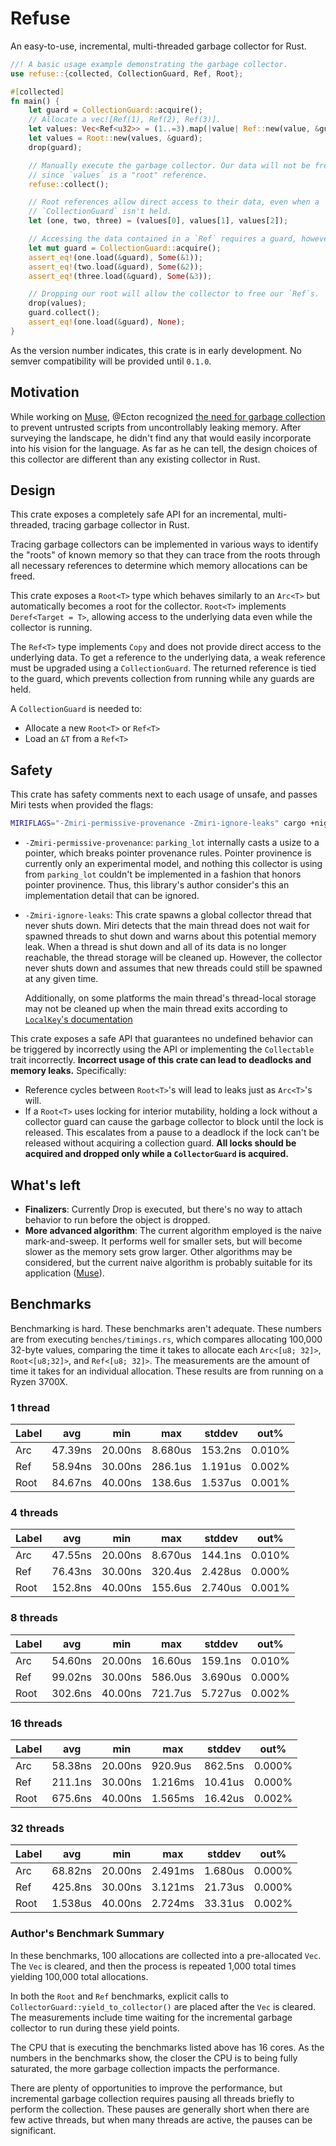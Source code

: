 # Refuse

An easy-to-use, incremental, multi-threaded garbage collector for Rust.

```rust
//! A basic usage example demonstrating the garbage collector.
use refuse::{collected, CollectionGuard, Ref, Root};

#[collected]
fn main() {
    let guard = CollectionGuard::acquire();
    // Allocate a vec![Ref(1), Ref(2), Ref(3)].
    let values: Vec<Ref<u32>> = (1..=3).map(|value| Ref::new(value, &guard)).collect();
    let values = Root::new(values, &guard);
    drop(guard);

    // Manually execute the garbage collector. Our data will not be freed,
    // since `values` is a "root" reference.
    refuse::collect();

    // Root references allow direct access to their data, even when a
    // `CollectionGuard` isn't held.
    let (one, two, three) = (values[0], values[1], values[2]);

    // Accessing the data contained in a `Ref` requires a guard, however.
    let mut guard = CollectionGuard::acquire();
    assert_eq!(one.load(&guard), Some(&1));
    assert_eq!(two.load(&guard), Some(&2));
    assert_eq!(three.load(&guard), Some(&3));

    // Dropping our root will allow the collector to free our `Ref`s.
    drop(values);
    guard.collect();
    assert_eq!(one.load(&guard), None);
}
```

As the version number indicates, this crate is in early development. No semver
compatibility will be provided until `0.1.0`.

## Motivation

While working on [Muse][muse], @Ecton recognized [the need for garbage
collection][gc-issue] to prevent untrusted scripts from uncontrollably leaking
memory. After surveying the landscape, he didn't find any that would easily
incorporate into his vision for the language. As far as he can tell, the design
choices of this collector are different than any existing collector in Rust.

## Design

This crate exposes a completely safe API for an incremental, multi-threaded,
tracing garbage collector in Rust.

Tracing garbage collectors can be implemented in various ways to identify the
"roots" of known memory so that they can trace from the roots through all
necessary references to determine which memory allocations can be freed.

This crate exposes a `Root<T>` type which behaves similarly to an `Arc<T>` but
automatically becomes a root for the collector. `Root<T>` implements
`Deref<Target = T>`, allowing access to the underlying data even while the
collector is running.

The `Ref<T>` type implements `Copy` and does not provide direct access to the
underlying data. To get a reference to the underlying data, a weak reference
must be upgraded using a `CollectionGuard`. The returned reference is tied to
the guard, which prevents collection from running while any guards are held.

A `CollectionGuard` is needed to:

- Allocate a new `Root<T>` or `Ref<T>`
- Load an `&T` from a `Ref<T>`

## Safety

This crate has safety comments next to each usage of unsafe, and passes Miri
tests when provided the flags:

```sh
MIRIFLAGS="-Zmiri-permissive-provenance -Zmiri-ignore-leaks" cargo +nightly miri test
```

- `-Zmiri-permissive-provenance`: `parking_lot` internally casts a usize to a
  pointer, which breaks pointer provenance rules. Pointer provinence is
  currently only an experimental model, and nothing this collector is using
  from `parking_lot` couldn't be implemented in a fashion that honors pointer
  provinence. Thus, this library's author consider's this an implementation
  detail that can be ignored.
- `-Zmiri-ignore-leaks`: This crate spawns a global collector thread that never
  shuts down. Miri detects that the main thread does not wait for spawned
  threads to shut down and warns about this potential memory leak. When a thread
  is shut down and all of its data is no longer reachable, the thread storage
  will be cleaned up. However, the collector never shuts down and assumes that
  new threads could still be spawned at any given time.

  Additionally, on some platforms the main thread's thread-local storage may not
  be cleaned up when the main thread exits according to [`LocalKey`'s
  documentation][localkey]

This crate exposes a safe API that guarantees no undefined behavior can be
triggered by incorrectly using the API or implementing the `Collectable` trait
incorrectly. **Incorrect usage of this crate can lead to deadlocks and memory
leaks.** Specifically:

- Reference cycles between `Root<T>`'s will lead to leaks just as `Arc<T>`'s
  will.
- If a `Root<T>` uses locking for interior mutability, holding a lock without a
  collector guard can cause the garbage collector to block until the lock is
  released. This escalates from a pause to a deadlock if the lock can't be
  released without acquiring a collection guard. **All locks should be acquired
  and dropped only while a `CollectorGuard` is acquired.**

## What's left

- **Finalizers**: Currently Drop is executed, but there's no way to attach
  behavior to run before the object is dropped.
- **More advanced algorithm**: The current algorithm employed is the naive
  mark-and-sweep. It performs well for smaller sets, but will become slower as
  the memory sets grow larger. Other algorithms may be considered, but the
  current naive algorithm is probably suitable for its application
  ([Muse][muse]).

## Benchmarks

Benchmarking is hard. These benchmarks aren't adequate. These numbers are from
executing `benches/timings.rs`, which compares allocating 100,000 32-byte values,
comparing the time it takes to allocate each `Arc<[u8; 32]>`, `Root<[u8;32]>`,
and `Ref<[u8; 32]>`. The measurements are the amount of time it takes for an
individual allocation. These results are from running on a Ryzen 3700X.

### 1 thread

| Label | avg     | min     | max     | stddev  | out%   |
|-------|---------|---------|---------|---------|--------|
| Arc   | 47.39ns | 20.00ns | 8.680us | 153.2ns | 0.010% |
| Ref   | 58.94ns | 30.00ns | 286.1us | 1.191us | 0.002% |
| Root  | 84.67ns | 40.00ns | 138.6us | 1.537us | 0.001% |

### 4 threads

| Label | avg     | min     | max     | stddev  | out%   |
|-------|---------|---------|---------|---------|--------|
| Arc   | 47.55ns | 20.00ns | 8.670us | 144.1ns | 0.010% |
| Ref   | 76.43ns | 30.00ns | 320.4us | 2.428us | 0.000% |
| Root  | 152.8ns | 40.00ns | 155.6us | 2.740us | 0.001% |

### 8 threads

| Label | avg     | min     | max     | stddev  | out%   |
|-------|---------|---------|---------|---------|--------|
| Arc   | 54.60ns | 20.00ns | 16.60us | 159.1ns | 0.010% |
| Ref   | 99.02ns | 30.00ns | 586.0us | 3.690us | 0.000% |
| Root  | 302.6ns | 40.00ns | 721.7us | 5.727us | 0.002% |

### 16 threads

| Label | avg     | min     | max     | stddev  | out%   |
|-------|---------|---------|---------|---------|--------|
| Arc   | 58.38ns | 20.00ns | 920.9us | 862.5ns | 0.000% |
| Ref   | 211.1ns | 30.00ns | 1.216ms | 10.41us | 0.000% |
| Root  | 675.6ns | 40.00ns | 1.565ms | 16.42us | 0.002% |

### 32 threads

| Label | avg     | min     | max     | stddev  | out%   |
|-------|---------|---------|---------|---------|--------|
| Arc   | 68.82ns | 20.00ns | 2.491ms | 1.680us | 0.000% |
| Ref   | 425.8ns | 30.00ns | 3.121ms | 21.73us | 0.000% |
| Root  | 1.538us | 40.00ns | 2.724ms | 33.31us | 0.002% |

### Author's Benchmark Summary

In these benchmarks, 100 allocations are collected into a pre-allocated `Vec`.
The `Vec` is cleared, and then the process is repeated 1,000 total times
yielding 100,000 total allocations.

In both the `Root` and `Ref` benchmarks, explicit calls to
`CollectorGuard::yield_to_collector()` are placed after the `Vec` is cleared.
The measurements include time waiting for the incremental garbage collector to
run during these yield points.

The CPU that is executing the benchmarks listed above has 16 cores. As the
numbers in the benchmarks show, the closer the CPU is to being fully saturated,
the more garbage collection impacts the performance.

There are plenty of opportunities to improve the performance, but incremental
garbage collection requires pausing all threads briefly to perform the
collection. These pauses are generally short when there are few active threads,
but when many threads are active, the pauses can be significant.

[muse]: https://github.com/khonsulabs/muse
[gc-issue]: https://github.com/khonsulabs/muse/issues/4
[localkey]: https://doc.rust-lang.org/std/thread/struct.LocalKey.html#platform-specific-behavior
